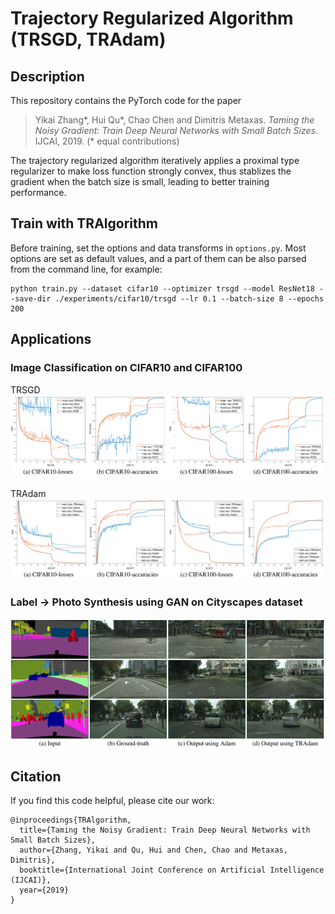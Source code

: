 # Trajectory Regularized Algorithm (TRSGD, TRAdam)
## Description

This repository contains the PyTorch code for the paper
> Yikai Zhang\*,  Hui Qu\*, Chao Chen and Dimitris Metaxas. *Taming the Noisy Gradient: Train Deep Neural Networks with Small Batch Sizes*. IJCAI, 2019. (* equal contributions)

The trajectory regularized algorithm iteratively applies a proximal type regularizer to make loss function strongly convex, thus stablizes the gradient when the batch size is small,
leading to better training performance.


## Train with TRAlgorithm
Before training, set the options and data transforms in ```options.py```. Most options are set as default values,
and a part of them can be also parsed from the command line, for example:
```train
python train.py --dataset cifar10 --optimizer trsgd --model ResNet18 --save-dir ./experiments/cifar10/trsgd --lr 0.1 --batch-size 8 --epochs 200
```

## Applications

### Image Classification on CIFAR10 and CIFAR100

TRSGD
![Alt](./imgs/TRSGD.png)

TRAdam
![Alt](./imgs/TRAdam.png)

### Label &rarr; Photo Synthesis using GAN on Cityscapes dataset
![Alt](./imgs/Cityscapes.png)




## Citation
If you find this code helpful, please cite our work:

```
@inproceedings{TRAlgorithm,
  title={Taming the Noisy Gradient: Train Deep Neural Networks with Small Batch Sizes},
  author={Zhang, Yikai and Qu, Hui and Chen, Chao and Metaxas, Dimitris},
  booktitle={International Joint Conference on Artificial Intelligence (IJCAI)},
  year={2019}
}
```
